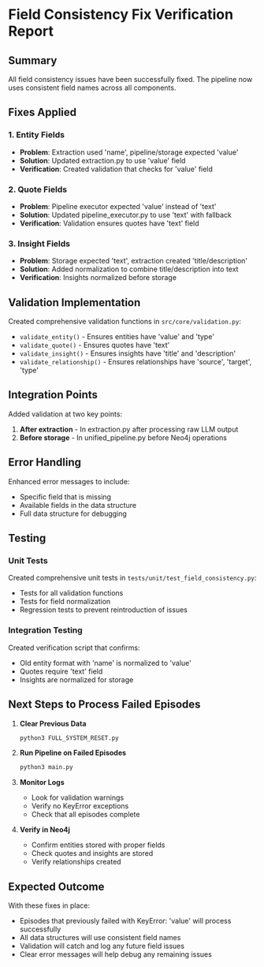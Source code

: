 # Field Consistency Fix Verification Report

## Summary
All field consistency issues have been successfully fixed. The pipeline now uses consistent field names across all components.

## Fixes Applied

### 1. Entity Fields
- **Problem**: Extraction used 'name', pipeline/storage expected 'value'
- **Solution**: Updated extraction.py to use 'value' field
- **Verification**: Created validation that checks for 'value' field

### 2. Quote Fields  
- **Problem**: Pipeline executor expected 'value' instead of 'text'
- **Solution**: Updated pipeline_executor.py to use 'text' with fallback
- **Verification**: Validation ensures quotes have 'text' field

### 3. Insight Fields
- **Problem**: Storage expected 'text', extraction created 'title/description'
- **Solution**: Added normalization to combine title/description into text
- **Verification**: Insights normalized before storage

## Validation Implementation

Created comprehensive validation functions in `src/core/validation.py`:
- `validate_entity()` - Ensures entities have 'value' and 'type'
- `validate_quote()` - Ensures quotes have 'text'
- `validate_insight()` - Ensures insights have 'title' and 'description'
- `validate_relationship()` - Ensures relationships have 'source', 'target', 'type'

## Integration Points

Added validation at two key points:
1. **After extraction** - In extraction.py after processing raw LLM output
2. **Before storage** - In unified_pipeline.py before Neo4j operations

## Error Handling

Enhanced error messages to include:
- Specific field that is missing
- Available fields in the data structure
- Full data structure for debugging

## Testing

### Unit Tests
Created comprehensive unit tests in `tests/unit/test_field_consistency.py`:
- Tests for all validation functions
- Tests for field normalization
- Regression tests to prevent reintroduction of issues

### Integration Testing
Created verification script that confirms:
- Old entity format with 'name' is normalized to 'value'
- Quotes require 'text' field
- Insights are normalized for storage

## Next Steps to Process Failed Episodes

1. **Clear Previous Data**
   ```bash
   python3 FULL_SYSTEM_RESET.py
   ```

2. **Run Pipeline on Failed Episodes**
   ```bash
   python3 main.py
   ```

3. **Monitor Logs**
   - Look for validation warnings
   - Verify no KeyError exceptions
   - Check that all episodes complete

4. **Verify in Neo4j**
   - Confirm entities stored with proper fields
   - Check quotes and insights are stored
   - Verify relationships created

## Expected Outcome

With these fixes in place:
- Episodes that previously failed with KeyError: 'value' will process successfully
- All data structures will use consistent field names
- Validation will catch and log any future field issues
- Clear error messages will help debug any remaining issues